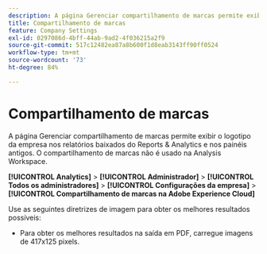 ```yaml
---
description: A página Gerenciar compartilhamento de marcas permite exibir o logotipo de sua empresa nos relatórios baixados.
title: Compartilhamento de marcas
feature: Company Settings
exl-id: 0297086d-4bff-44ab-9ad2-4f036215a2f9
source-git-commit: 517c12482ea87a8b600f1d8eab3143ff90ff0524
workflow-type: tm+mt
source-wordcount: '73'
ht-degree: 84%

---
```


# Compartilhamento de marcas

A página Gerenciar compartilhamento de marcas permite exibir o logotipo da empresa nos relatórios baixados do Reports &amp; Analytics e nos painéis antigos. O compartilhamento de marcas não é usado na Analysis Workspace.

**[!UICONTROL Analytics]** > **[!UICONTROL Administrador]** > **[!UICONTROL Todos os administradores]** > **[!UICONTROL Configurações da empresa]** > **[!UICONTROL Compartilhamento de marcas na Adobe Experience Cloud]**

Use as seguintes diretrizes de imagem para obter os melhores resultados possíveis:

* Para obter os melhores resultados na saída em PDF, carregue imagens de 417x125 pixels.

